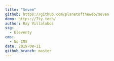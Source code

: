 ```yaml
---
title: "Seven"
github: https://github.com/planetoftheweb/seven
demo: https://7ty.tech/
author: Ray Villalobos
ssg:
  - Eleventy
cms:
  - No CMS
date: 2019-08-11
github_branch: master
---
```

